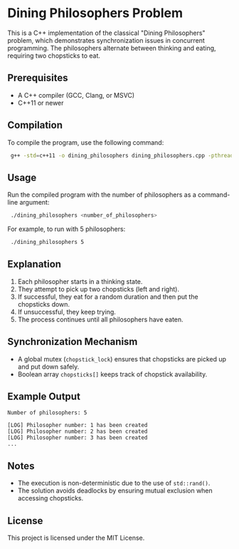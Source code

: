 # Dining Philosophers Problem

This is a C++ implementation of the classical "Dining Philosophers" problem, which demonstrates synchronization issues in concurrent programming. The philosophers alternate between thinking and eating, requiring two chopsticks to eat.

## Prerequisites

- A C++ compiler (GCC, Clang, or MSVC)
- C++11 or newer

## Compilation

To compile the program, use the following command:

```sh
 g++ -std=c++11 -o dining_philosophers dining_philosophers.cpp -pthread
```

## Usage

Run the compiled program with the number of philosophers as a command-line argument:

```sh
 ./dining_philosophers <number_of_philosophers>
```

For example, to run with 5 philosophers:

```sh
 ./dining_philosophers 5
```

## Explanation

1. Each philosopher starts in a thinking state.
2. They attempt to pick up two chopsticks (left and right).
3. If successful, they eat for a random duration and then put the chopsticks down.
4. If unsuccessful, they keep trying.
5. The process continues until all philosophers have eaten.

## Synchronization Mechanism

- A global mutex (`chopstick_lock`) ensures that chopsticks are picked up and put down safely.
- Boolean array `chopsticks[]` keeps track of chopstick availability.

## Example Output

```
Number of philosophers: 5

[LOG] Philosopher number: 1 has been created
[LOG] Philosopher number: 2 has been created
[LOG] Philosopher number: 3 has been created
...
```

## Notes

- The execution is non-deterministic due to the use of `std::rand()`.
- The solution avoids deadlocks by ensuring mutual exclusion when accessing chopsticks.

## License

This project is licensed under the MIT License.



